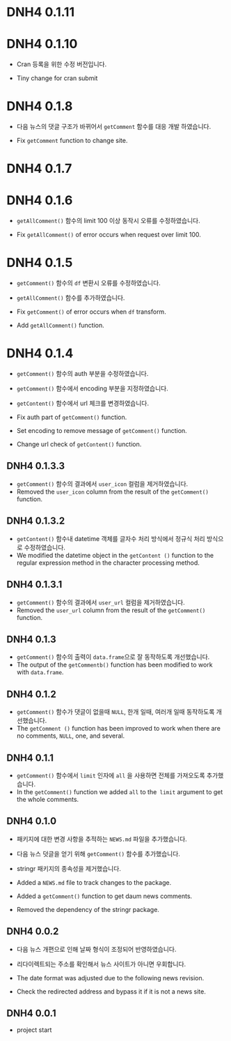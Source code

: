# DNH4 0.1.11

# DNH4 0.1.10

* Cran 등록을 위한 수정 버전입니다.

* Tiny change for cran submit

# DNH4 0.1.8

* 다음 뉴스의 댓글 구조가 바뀌어서 `getComment` 함수를 대응 개발 하였습니다. 

* Fix `getComment` function to change site.

# DNH4 0.1.7

# DNH4 0.1.6

* `getAllComment()` 함수의 limit 100 이상 동작시 오류를 수정하였습니다.

* Fix `getAllComment()` of error occurs when request over limit 100.

# DNH4 0.1.5

* `getComment()` 함수의 `df` 변환시 오류를 수정하였습니다.
* `getAllComment()` 함수를 추가하였습니다.

* Fix `getComment()` of error occurs when `df` transform.
* Add `getAllComment()` function.

# DNH4 0.1.4

* `getComment()` 함수의 auth 부분을 수정하였습니다.
* `getComment()` 함수에서 encoding 부분을 지정하였습니다.
* `getContent()` 함수에서 url 체크를 변경하였습니다.

* Fix auth part of `getComment()` function.
* Set encoding to remove message of `getComment()` function.
* Change url check of `getContent()` function.

## DNH4 0.1.3.3

* `getComment()` 함수의 결과에서 `user_icon` 컬럼을 제거하였습니다.
* Removed the `user_icon` column from the result of the `getComment()` function.

## DNH4 0.1.3.2

* `getContent()` 함수내 datetime 객체를 글자수 처리 방식에서 정규식 처리 방식으로 수정하였습니다.
* We modified the datetime object in the `getContent ()` function to the regular expression method in the character processing method.

## DNH4 0.1.3.1

* `getComment()` 함수의 결과에서 `user_url` 컬럼을 제거하였습니다.
* Removed the `user_url` column from the result of the `getComment()` function.

## DNH4 0.1.3

* `getComment()` 함수의 출력이 `data.frame`으로 잘 동작하도록 개선했습니다.
* The output of the `getCommentb()` function has been modified to work with `data.frame`.

## DNH4 0.1.2

* `getComment()` 함수가 댓글이 없을때 `NULL`, 한개 일때, 여러개 일때 동작하도록 개선했습니다. 
* The `getComment ()` function has been improved to work when there are no comments, `NULL`, one, and several.

## DNH4 0.1.1

* `getComment()` 함수에서 `limit` 인자에 `all` 을 사용하면 전체를 가져오도록 추가했습니다.
* In the `getComment()` function we added `all` to the` limit` argument to get the whole comments.

## DNH4 0.1.0

* 패키지에 대한 변경 사항을 추적하는 `NEWS.md` 파일을 추가했습니다.
* 다음 뉴스 덧글을 얻기 위해 `getComment()` 함수를 추가했습니다.
* stringr 패키지의 종속성을 제거했습니다.

* Added a `NEWS.md` file to track changes to the package.
* Added a `getComment()` function to get daum news comments.
* Removed the dependency of the stringr package.

## DNH4 0.0.2

* 다음 뉴스 개편으로 인해 날짜 형식이 조정되어 반영하였습니다. 
* 리다이렉트되는 주소를 확인해서 뉴스 사이트가 아니면 우회합니다.

* The date format was adjusted due to the following news revision.
* Check the redirected address and bypass it if it is not a news site.

## DNH4 0.0.1

* project start

